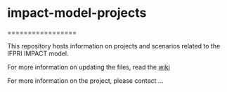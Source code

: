 # impact-model-projects
=================

This repository hosts information on projects and scenarios related to the IFPRI IMPACT model.

For more information on updating the files, read the [wiki](https://github.com/developmentseed/ifpri-impact-data/wiki/Updating-Files)

For more information on the project, please contact ...
